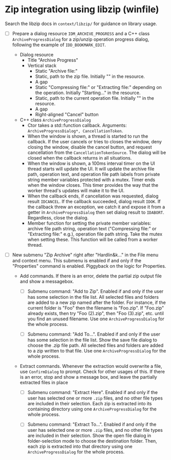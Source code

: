 # Zip integration using libzip (winfile)

Search the libzip docs in `context/libzip/` for guidance on library usage.

- [ ] Prepare a dialog resource `IDM_ARCHIVE_PROGRESS` and a C++ class `ArchiveProgressDialog` for a zip/unzip operation progress dialog, following the example of `IDD_BOOKMARK_EDIT`.
    - Dialog resource
        - Title "Archive Progress"
        - Vertical stack
            - Static "Archive file:" 
            - Static, path to the zip file. Initially "" in the resource.
            - A gap
            - Static "Compressing file:" or "Extracting file:" depending on the operation. Initially "Starting..." in the resource.
            - Static, path to the current operation file. Initially "" in the resource.
            - A gap
            - Right-aligned "Cancel" button
    - C++ class `ArchiveProgressDialog`
        - Ctor takes a std::function callback. Arguments: `ArchiveProgressDialog*, CancellationToken`.
        - When the window is shown, a thread is started to run the callback. If the user cancels or tries to closes the window, deny closing the window, disable the cancel button, and request cancellation from the `CancellationTokenSource`. The dialog will be closed when the callback returns in all situations.
        - When the window is shown, a 100ms interval timer on the UI thread starts will update the UI. It will update the archive file path, operation text, and operation file path labels from private string member variables protected with a mutex. Timer ends when the window closes. This timer provides the way that the worker thread's updates will make it to the UI.
        - When the callback ends, if cancellation was requested, dialog result `IDCANCEL`. If the callback succeeded, dialog result `IDOK`. If the callback threw an exception, we catch it and expose it from a getter in `ArchiveProgressDialog` then set dialog result to `IDABORT`. Regardless, close the dialog.
        - Member function for setting the private member variables: archive file path string, operation text ("Compressing file:" or "Extracting file:" e.g.), operation file path string. Take the mutex when setting these. This function will be called from a worker thread.

- [ ] New submenu "Zip Archive" right after "Hardlin&k..." in the File menu and context menu. This submenu is enabled if and only if the "Properties" command is enabled. Piggyback on the logic for Properties.

    - Add commands. If there is an error, delete the partial zip output file and show a messagebox.

        - [ ] Submenu command: "Add to Zip". Enabled if and only if the user has some selection in the file list. All selected files and folders are added to a new zip named after the folder. For instance, if the current folder is "Foo" then the filename is "Foo.zip". If "Foo.zip" already exists, then try "Foo (2).zip", then "Foo (3).zip", etc. until you find an unused filename. Use one `ArchiveProgressDialog` for the whole process. 

        - [ ] Submenu command: "Add To...". Enabled if and only if the user has some selection in the file list. Show the save file dialog to choose the .zip file path. All selected files and folders are added to a zip written to that file. Use one `ArchiveProgressDialog` for the whole process.

    - Extract commands. Whenever the extraction would overwrite a file, use `ConfirmDialog` to prompt. Check for other usages of this. If there is an error, stop and show a message box, and leave the partially extracted files in place

        - [ ] Submenu command: "Extract Here". Enabled if and only if the user has selected one or more `.zip` files, and no other file types are included in their selection. Each zip is extracted into its containing directory using one `ArchiveProgressDialog` for the whole process.

        - [ ] Submenu command: "Extract To...". Enabled if and only if the user has selected one or more `.zip` files, and no other file types are included in their selection. Show the open file dialog in folder-selection mode to choose the destination folder. Then, each zip is extracted into that directory using one `ArchiveProgressDialog` for the whole process.
